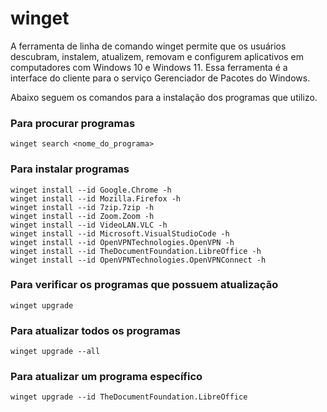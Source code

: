 # winget
A ferramenta de linha de comando winget permite que os usuários descubram, instalem, atualizem, removam e configurem aplicativos em computadores com Windows 10 e Windows 11. Essa ferramenta é a interface do cliente para o serviço Gerenciador de Pacotes do Windows.

Abaixo seguem os comandos para a instalação dos programas que utilizo.

### Para procurar programas
~~~
winget search <nome_do_programa>
~~~

### Para instalar programas
~~~
winget install --id Google.Chrome -h
winget install --id Mozilla.Firefox -h
winget install --id 7zip.7zip -h
winget install --id Zoom.Zoom -h
winget install --id VideoLAN.VLC -h
winget install --id Microsoft.VisualStudioCode -h
winget install --id OpenVPNTechnologies.OpenVPN -h
winget install --id TheDocumentFoundation.LibreOffice -h
winget install --id OpenVPNTechnologies.OpenVPNConnect -h
~~~

### Para verificar os programas que possuem atualização
~~~
winget upgrade
~~~

### Para atualizar todos os programas
~~~
winget upgrade --all
~~~

### Para atualizar um programa específico
~~~
winget upgrade --id TheDocumentFoundation.LibreOffice
~~~
